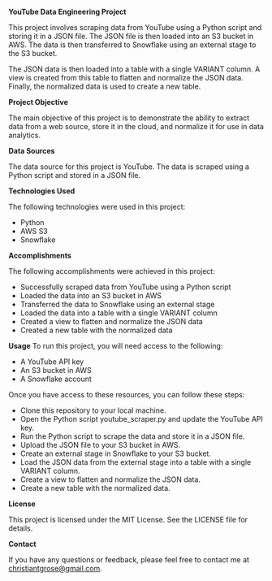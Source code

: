 <b>YouTube Data Engineering Project</b>

<p>This project involves scraping data from YouTube using a Python script and storing it in a JSON file. The JSON file is then loaded into an S3 bucket in AWS. The data is then transferred to Snowflake using an external stage to the S3 bucket.

The JSON data is then loaded into a table with a single VARIANT column. A view is created from this table to flatten and normalize the JSON data. Finally, the normalized data is used to create a new table.</p>

<b>Project Objective</b>

<p>The main objective of this project is to demonstrate the ability to extract data from a web source, store it in the cloud, and normalize it for use in data analytics.</p>

<b>Data Sources</b>

<p>The data source for this project is YouTube. The data is scraped using a Python script and stored in a JSON file.</p>

<b>Technologies Used</b>

<p>
The following technologies were used in this project:
<ul>
<li>Python</li>
<li>AWS S3</li>
<li>Snowflake</li>
</ul></p>

<b>Accomplishments</b>
<p>
The following accomplishments were achieved in this project:
<ul>
<li>Successfully scraped data from YouTube using a Python script</li>
<li>Loaded the data into an S3 bucket in AWS</li>
<li>Transferred the data to Snowflake using an external stage</li>
<li>Loaded the data into a table with a single VARIANT column</li>
<li>Created a view to flatten and normalize the JSON data</li>
<li>Created a new table with the normalized data</li>
</ul></p>

<b>Usage</b>
To run this project, you will need access to the following:

<ul>
<li>A YouTube API key</li>
<li>An S3 bucket in AWS</li>
<li>A Snowflake account</li>
</ul>

Once you have access to these resources, you can follow these steps:
<ul>
<li>Clone this repository to your local machine.</li>
<li>Open the Python script youtube_scraper.py and update the YouTube API key.</li>
<li>Run the Python script to scrape the data and store it in a JSON file.</li>
<li>Upload the JSON file to your S3 bucket in AWS.</li>
<li>Create an external stage in Snowflake to your S3 bucket.</li>
<li>Load the JSON data from the external stage into a table with a single VARIANT column.</li>
<li>Create a view to flatten and normalize the JSON data.</li>
<li>Create a new table with the normalized data.</li>
</ul>

<b>License</b>

This project is licensed under the MIT License. See the LICENSE file for details.

<b>Contact</b>

If you have any questions or feedback, please feel free to contact me at christiantgrose@gmail.com.
